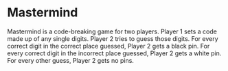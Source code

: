 # Mastermind
Mastermind is a code-breaking game for two players. Player 1 sets a code made up of any single digits. Player 2 tries to guess those digits. For every correct digit in the correct place guessed, Player 2 gets a black pin. For every correct digit in the incorrect place guessed, Player 2 gets a white pin. For every other guess, Player 2 gets no pins.
